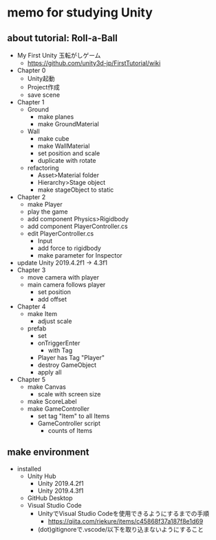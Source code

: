 # memo for studying Unity

## about tutorial: Roll-a-Ball

- My First Unity 玉転がしゲーム
  - https://github.com/unity3d-jp/FirstTutorial/wiki
- Chapter 0
  - Unity起動
  - Project作成
  - save scene
- Chapter 1
  - Ground
    - make planes
    - make GroundMaterial
  - Wall
    - make cube
    - make WallMaterial
    - set position and scale
    - duplicate with rotate
  - refactoring
    - Asset>Material folder
    - Hierarchy>Stage object
    - make stageObject to static
- Chapter 2
  - make Player
  - play the game
  - add component Physics>Rigidbody
  - add component PlayerController.cs
  - edit PlayerController.cs
    - Input
    - add force to rigidbody
    - make parameter for Inspector
- update Unity 2019.4.2f1 -> 4.3f1
- Chapter 3
  - move camera with player
  - main camera follows player
    - set position
    - add offset
- Chapter 4
  - make Item
    - adjust scale
  - prefab
    - set
    - onTriggerEnter
      - with Tag
    - Player has Tag "Player"
    - destroy GameObject
    - apply all
- Chapter 5
  - make Canvas
    - scale with screen size
  - make ScoreLabel
  - make GameController
    - set tag "Item" to all Items
    - GameController script
      - counts of Items

## make environment

- installed
  - Unity Hub
    - Unity 2019.4.2f1
    - Unity 2019.4.3f1
  - GitHub Desktop
  - Visual Studio Code
    - UnityでVisual Studio Codeを使用できるようにするまでの手順
      - https://qiita.com/riekure/items/c45868f37a187f8e1d69
    - (dot)gitignoreで.vscode/以下を取り込まないようにすること

